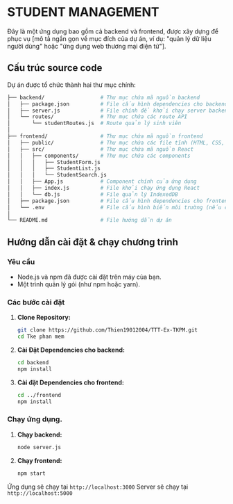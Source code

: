 # STUDENT MANAGEMENT

Đây là một ứng dụng bao gồm cả backend và frontend, được xây dựng để phục vụ [mô tả ngắn gọn về mục đích của dự án, ví dụ: "quản lý dữ liệu người dùng" hoặc "ứng dụng web thương mại điện tử"].

## Cấu trúc source code

Dự án được tổ chức thành hai thư mục chính:
```bash
├── backend/                  # Thư mục chứa mã nguồn backend
│   ├── package.json          # File cấu hình dependencies cho backend
│   ├── server.js             # File chính để khởi chạy server backend
│   └── routes/               # Thư mục chứa các route API
│       └── studentRoutes.js  # Route quản lý sinh viên
│
├── frontend/                 # Thư mục chứa mã nguồn frontend
│   ├── public/               # Thư mục chứa các file tĩnh (HTML, CSS, JS)
│   ├── src/                  # Thư mục chứa mã nguồn React
│   │   ├── components/       # Thư mục chứa các components
│   │   │   ├── StudentForm.js
│   │   │   ├── StudentList.js
│   │   │   └── StudentSearch.js
│   │   ├── App.js            # Component chính của ứng dụng
│   │   ├── index.js          # File khởi chạy ứng dụng React
│   │   └── db.js             # File quản lý IndexedDB
│   ├── package.json          # File cấu hình dependencies cho frontend
│   └── .env                  # File cấu hình biến môi trường (nếu có)
│
└── README.md                 # File hướng dẫn dự án
```
## Hướng dẫn cài đặt & chạy chương trình

### Yêu cầu
- Node.js và npm đã được cài đặt trên máy của bạn.
- Một trình quản lý gói (như npm hoặc yarn).

### Các bước cài đặt
1.  **Clone Repository:**

    ```bash
    git clone https://github.com/Thien19012004/TTT-Ex-TKPM.git
    cd Tke phan mem
    ```

2.  **Cài Đặt Dependencies cho backend:**

    ```bash
    cd backend
    npm install
    ```
3. **Cài đặt Dependencies cho frontend:**
    ```bash
    cd ../frontend
    npm install
    ```

### Chạy ứng dụng.
1.  **Chạy backend:**
    ```bash
    node server.js
    ```
2. **Chạy frontend:**
    ```bash
    npm start
    ```

Ứng dụng sẽ chạy tại `http://localhost:3000` 
Server sẽ chạy tại `http://localhost:5000`

